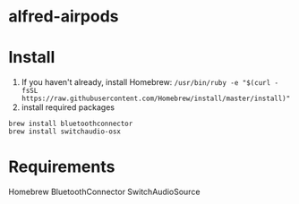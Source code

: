 # alfred-airpods


# Install
1. If you haven't already, install Homebrew:
`/usr/bin/ruby -e "$(curl -fsSL https://raw.githubusercontent.com/Homebrew/install/master/install)"`
2. install required packages
```
brew install bluetoothconnector
brew install switchaudio-osx
```

# Requirements
Homebrew
BluetoothConnector
SwitchAudioSource

